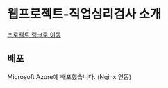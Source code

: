 # 웹프로젝트-직업심리검사 소개
[프로젝트 링크로 이동](http://elice-kdt-ai-track-vm-racer-01.koreacentral.cloudapp.azure.com/)

## 배포
Microsoft Azure에 배포했습니다. (Nginx 연동)